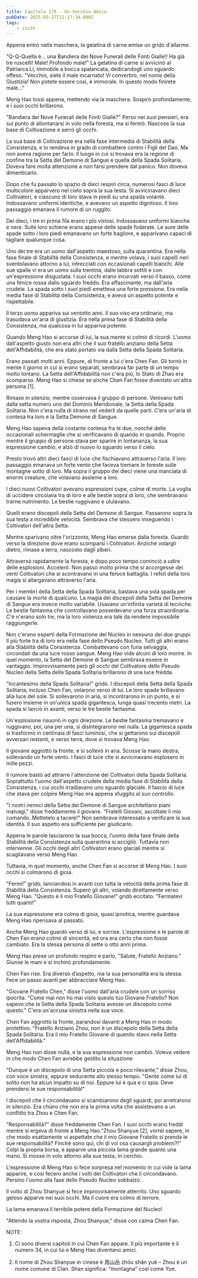 ```yaml
---
title: Capitolo 178 - Un Vecchio Amico
pubDate: 2025-03-17T11:17:34.800Z
tags:
    - issth
---
```



Appena entrò nella maschera, la gelatina di carne emise un grido d'allarme.


"Q-Q-Quella è... una Bandiera dei Nove Funerali delle Fonti Gialle!! Ha già tre ruscelli! Male! Profondo male!" La gelatina di carne si avvicinò al Patriarca Li, immobile a bocca spalancata, dedicandogli uno sguardo offeso. "Vecchio, siete il male incarnato! Vi convertirò, nel nome della Giustizia! Non potete essere così, è immorale. In questo modo finirete male…"


Meng Hao tossì appena, mettendo via la maschera. Sospirò profondamente, e i suoi occhi brillarono.


"Bandiera dei Nove Funerali delle Fonti Gialle?" Perso nei suoi pensieri, era sul punto di allontanarsi in volo nella foresta, ma si fermò. Nascose la sua base di Coltivazione e serrò gli occhi.


La sua base di Coltivazione era nella fase intermedia di Stabilità della Consistenza, e lo rendeva in grado di combattere contro i Figli del Dao. Ma non aveva ragione per farlo. Il luogo in cui si trovava era la regione di confine tra la Setta del Demone di Sangue e quella della Spada Solitaria. Doveva fare molta attenzione a non farsi prendere dal panico. Non doveva dimenticarlo.


Dopo che fu passato lo spazio di dieci respiri circa, numerosi fasci di luce multicolore apparvero nel cielo sopra la sua testa. Si avvicinavano dieci Coltivatori, e ciascuno di loro stava in piedi su una spada volante. Indossavano uniformi identiche, e avevano un aspetto dignitoso. Il loro passaggio emanava il rumore di un ruggito.


Dei dieci, i tre in prima fila erano i più vistosi. Indossavano uniformi bianche e nere. Sulle loro schiene erano appese delle spade foderate. Le aure delle spade sotto i loro piedi emanavano un forte bagliore, e apparivano capaci di tagliare qualunque cosa.


Uno dei tre era un uomo dall'aspetto maestoso, sulla quarantina. Era nella fase finale di Stabilità della Consistenza, e mentre volava, i suoi capelli neri sventolavano attorno a lui, intrecciati con occasionali capelli bianchi. Alle sue spalle vi era un uomo sulla trentina, dalle labbra sottili e con un'espressione disgustata. I suoi occhi erano incurvati verso il basso, come una fenice rossa dallo sguardo freddo. Era affascinante, ma dall'aria crudele. La spada sotto i suoi piedi emetteva una forte pressione. Era nella media fase di Stabilità della Consistenza, e aveva un aspetto potente e rispettabile.


Il terzo uomo appariva sui ventotto anni. Il suo viso era ordinario, ma trasudava un'aria di giustizia. Era nella prima fase di Stabilità della Consistenza, ma qualcosa in lui appariva potente.


Quando Meng Hao si accorse di lui, la sua mente si colmò di ricordi. L'uomo dall'aspetto giusto non era altri che il suo fratello anziano della Setta dell'Affidabilità, che era stato portato via dalla Setta della Spada Solitaria.


Erano passati molti anni. Eppure, di fronte a lui c'era Chen Fan. Gli tornò in mente il giorno in cui si erano separati, sembrava far parte di un tempo molto lontano. La Setta dell'Affidabilità non c'era più, lo Stato di Zhao era scomparso. Meng Hao si chiese se anche Chen Fan fosse diventato un'altra persona [1].


Rimase in silenzio, mentre osservava il gruppo di persone. Venivano tutti dalla setta numero uno del Dominio Meridionale, la Setta della Spada Solitaria. Non c'era nulla di strano nel vederli da quelle parti. C’era un'aria di contesa tra loro e la Setta Demone di Sangue.


Meng Hao sapeva della costante contesa fra le due, nonché delle occasionali schermaglie che si verificavano di quando in quando. Proprio mentre il gruppo di persone stava per sparire in lontananza, la sua espressione cambiò, e alzò di nuovo lo sguardo verso il cielo.


Presto trovò altri dieci fasci di luce che fischiavano attraverso l'aria. Il loro passaggio emanava un forte vento che faceva tremare le foreste sulle montagne sotto di loro. Ma sopra il gruppo dei dieci viene una manciata di enormi creature, che volavano assieme a loro.


I dieci nuovi Coltivatori avevano espressioni cupe, colme di morte. La voglia di uccidere circolava tra di loro e alle bestie sopra di loro, che sembravano trarne nutrimento. Le bestie ruggivano e ululavano.


Quelli erano discepoli della Setta del Demone di Sangue. Passarono sopra la sua testa a incredibile velocità. Sembrava che stessero inseguendo i Coltivatori dell'altra Setta.


Mentre sparivano oltre l'orizzonte, Meng Hao emerse dalla foresta. Guardò verso la direzione dove erano scomparsi i Coltivatori. Anziché volargli dietro, rimase a terra, nascosto dagli alberi.


Attraversò rapidamente la foresta, e dopo poco tempo cominciò a udire delle esplosioni. Accelerò. Non passò molto prima che si accorgesse dei venti Coltivatori che si scontravano in una feroce battaglia. I refoli della loro magia si allargavano attraverso l'aria.


Per i membri della Setta della Spada Solitaria, bastava una sola spada per causare la morte di qualcuno. La magia dei discepoli della Setta del Demone di Sangue era invece molto variabile. Usavano un'infinita varietà di tecniche. Le bestie fantasma che controllavano possedevano una forza straordinaria. C'è n'erano solo tre, ma la loro violenza era tale da rendere impossibile raggiungerle.


Non c'erano esperti della Formazione del Nucleo in nessuno dei due gruppi. Il più forte tra di loro era nella fase dello Pseudo Nucleo. Tutti gli altri erano alla Stabilità della Consistenza. Combattevano con furia selvaggia, circondati da una luce rosso sangue. Meng Hao vide alcuni di loro morire. In quel momento, la Setta del Demone di Sangue sembrava essere in vantaggio. Improvvisamente però gli occhi del Coltivatore dello Pseudo Nucleo della Setta della Spada Solitaria brillarono di una luce fredda.


"Incantesimo della Spada Solitaria!" gridò. I discepoli della Setta della Spada Solitaria, incluso Chen Fan, volarono verso di lui. Le loro spade brillavano alla luce del sole. Si sollevarono in aria, si incontrarono in un punto, e si fusero insieme in un'unica spada gigantesca, lunga quasi trecento metri. La spada si lanciò in avanti, verso le tre bestie fantasma.


Un'esplosione risuonò in ogni direzione. Le bestie fantasma tremavano e ruggivano, poi, una per una, si disintegrarono nel nulla. La gigantesca spada si trasformò in centinaia di fasci luminosi, che si gettarono sui discepoli avversari restanti, e verso terra, dove si trovava Meng Hao.


Il giovane aggrottò la fronte, e si sollevò in aria. Scosse la mano destra, sollevando un forte vento. I fasci di luce che si avvicinavano esplosero in mille pezzi.


Il rumore bastò ad attrarre l'attenzione dei Coltivatori della Spada Solitaria. Soprattutto l'uomo dall'aspetto crudele della media fase di Stabilità della Consistenza, i cui occhi irradiavano uno sguardo glaciale. Il fascio di luce che stava per colpire Meng Hao era appena sfuggito al suo controllo.


"I nostri nemici della Setta del Demone di Sangue architettano piani malvagi," disse freddamente il giovane. "Fratelli Giovani, ascoltate il mio comando. Mettetelo a tacere!" Non sembrava interessato a verificare la sua identità. Il suo aspetto era sufficiente per giudicarlo.


Appena le parole lasciarono la sua bocca, l'uomo della fase finale della Stabilità della Consistenza sulla quarantina si accigliò. Tuttavia non intervenne. Gli occhi degli altri Coltivatori erano glaciali mentre si scagliavano verso Meng Hao.


Tuttavia, in quel momento, anche Chen Fan si accorse di Meng Hao. I suoi occhi si colmarono di gioia.


"Fermi!" gridò, lanciandosi in avanti con tutta la velocità della prima fase di Stabilità della Consistenza. Superó gli altri, volando direttamente verso Meng Hao. "Questo è il mio Fratello Giovane!" gridò eccitato. "Fermatevi tutti quanti!"


La sua espressione era colma di gioia, quasi ipnotica, mentre guardava Meng Hao ripensava al passato.


Anche Meng Hao guardò verso di lui, e sorrise. L'espressione e le parole di Chen Fan erano colme di sincerità, ed ora era certo che non fosse cambiato. Era la stessa persona di sette o otto anni prima.


Meng Hao prese un profondo respiro e parlo, "Salute, Fratello Anziano." Giunse le mani e si inchinò profondamente.


Chen Fan rise. Era diverso d’aspetto, ma la sua personalità era la stessa. Fece un passo avanti per abbracciare Meng Hao.


"Giovane Fratello Chen," disse l'uomo dall'aria crudele con un sorriso ipocrita. "Come mai non ho mai visto questo tuo Giovane Fratello? Non sapevo che la Setta della Spada Solitaria avesse un discepolo come questo." C'era un'accusa sinistra nella sua voce.


Chen Fan aggrottò la fronte, parandosi davanti a Meng Hao in modo protettivo. "Fratello Anziano Zhou, non è un discepolo della Setta della Spada Solitaria. Era il mio Fratello Giovane di quando stavo nella Setta dell'Affidabilità."


Meng Hao non disse nulla, e la sua espressione non cambiò. Voleva vedere in che modo Chen Fan avrebbe gestito la situazione.


"Dunque è un discepolo di una Setta piccola e poco rilevante," disse Zhou, con voce sinistra, eppure seducente allo stesso tempo. "Gente come lui di solito non ha alcun impatto su di noi. Eppure lui è qua e ci spia. Deve prendersi le sue responsabilità!"


I discepoli che li circondavano si scambiarono degli sguardi, poi arretrarono in silenzio. Era chiaro che non era la prima volta che assistevano a un conflitto tra Zhou e Chen Fan.


"Responsabilità?" disse freddamente Chen Fan. I suoi occhi erano freddi mentre si ergeva di fronte a Meng Hao."Zhou Shanyue [2], vorrei sapere, in che modo esattamente vi aspettate che il mio Giovane Fratello si prenda le sue responsabilità? Finché sono qui, chi di voi osa causargli problemi?!" Colpì la propria borsa, e apparve una piccola lama grande quanto una mano. Si mosse in volo attorno alla sua testa, in cerchio.


L'espressione di Meng Hao si fece sorpresa nel momento in cui vide la lama apparire, e così fecero anche i volti dei Coltivatori che li circondavano. Persino l'uomo alla fase dello Pseudo Nucleo sobbalzò.


Il volto di Zhou Shanyue si fece improvvisamente atterrito. Uno sguardo geloso apparve nei suoi occhi. Ma il cuore era colmo di terrore.


La lama emanava il terribile potere della Formazione del Nucleo!


"Attendo la vostra risposta, Zhou Shanyue," disse con calma Chen Fan.


NOTE:


1. Ci sono diversi capitoli in cui Chen Fan appare. Il più importante è il numero 34, in cui lui e Meng Hao diventano amici.


2. Il nome di Zhou Shanyue in cinese è 周山岳 zhōu shān yuè – Zhou è un nome comune di Clan. Shan significa: “montagna” così come Yue.
                                        



